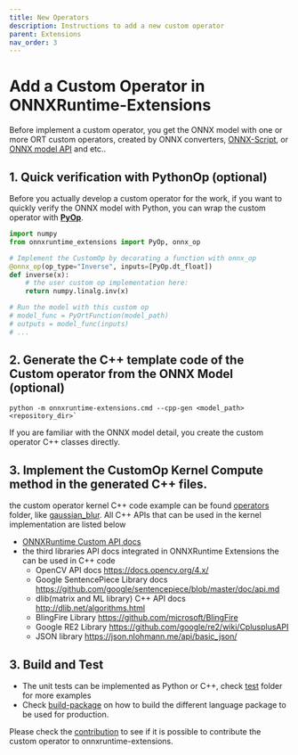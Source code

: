```yaml
---
title: New Operators
description: Instructions to add a new custom operator
parent: Extensions
nav_order: 3
---
```

# Add a Custom Operator in ONNXRuntime-Extensions

Before implement a custom operator, you get the ONNX model with one or more ORT custom operators, created by ONNX converters, [ONNX-Script](https://github.com/microsoft/onnx-script), or [ONNX model API](https://onnx.ai/onnx/api/helper.html) and etc..


## 1. Quick verification with PythonOp (optional)

Before you actually develop a custom operator for the work, if you want to quickly verify the ONNX model with Python, you can wrap the custom operator with **[PyOp](./pyop.md)**.

```python
import numpy
from onnxruntime_extensions import PyOp, onnx_op

# Implement the CustomOp by decorating a function with onnx_op
@onnx_op(op_type="Inverse", inputs=[PyOp.dt_float])
def inverse(x):
    # the user custom op implementation here:
    return numpy.linalg.inv(x)

# Run the model with this custom op
# model_func = PyOrtFunction(model_path)
# outputs = model_func(inputs)
# ...
```

## 2. Generate the C++ template code of the Custom operator from the ONNX Model (optional)
    python -m onnxruntime-extensions.cmd --cpp-gen <model_path> <repository_dir>`
If you are familiar with the ONNX model detail, you create the custom operator C++ classes directly.


## 3. Implement the CustomOp Kernel Compute method in the generated C++ files.
the custom operator kernel C++ code example can be found [operators](https://github.com/microsoft/onnxruntime-extensions/tree/main/operators) folder, like [gaussian_blur](https://github.com/microsoft/onnxruntime-extensions/blob/main/operators/cv2/imgproc/gaussian_blur.hpp). All C++ APIs that can be used in the kernel implementation are listed below

* [ONNXRuntime Custom API docs](https://onnxruntime.ai/docs/api/c/struct_ort_custom_op.html)
* the third libraries API docs integrated in ONNXRuntime Extensions the can be used in C++ code
    - OpenCV API docs https://docs.opencv.org/4.x/
    - Google SentencePiece Library docs https://github.com/google/sentencepiece/blob/master/doc/api.md
    - dlib(matrix and ML library) C++ API docs http://dlib.net/algorithms.html
    - BlingFire Library https://github.com/microsoft/BlingFire
    - Google RE2 Library https://github.com/google/re2/wiki/CplusplusAPI
    - JSON library https://json.nlohmann.me/api/basic_json/

## 3. Build and Test
- The unit tests can be implemented as Python or C++, check [test](https://github.com/microsoft/onnxruntime-extensions/tree/main/test) folder for more examples
- Check [build-package](./development.md) on how to build the different language package to be used for production.

Please check the [contribution](./index.md#contributing) to see if it is possible to contribute the custom operator to onnxruntime-extensions.
